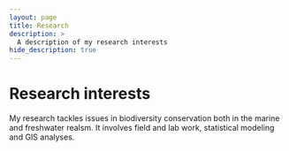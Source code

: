 ```yaml
---
layout: page
title: Research  
description: >
  A description of my research interests
hide_description: true
---
```


# Research interests 

My research tackles issues in biodiversity conservation both in the marine and freshwater realsm. It involves field and lab work, statistical modeling and GIS analyses.
